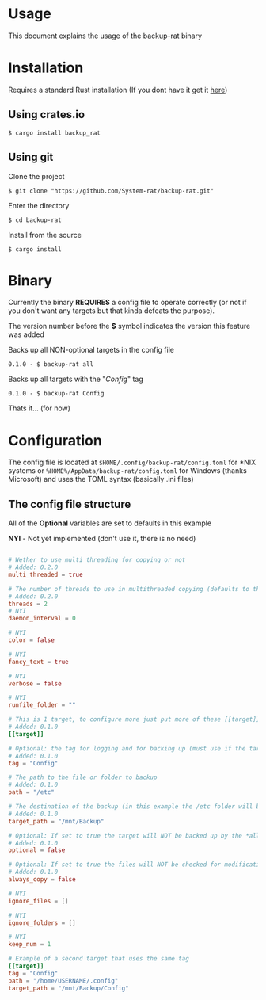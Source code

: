 # Usage
This document explains the usage of the backup-rat binary

# Installation
Requires a standard Rust installation (If you dont have it get it [here](https://rustup.rs/))
## Using crates.io
    $ cargo install backup_rat

## Using git
Clone the project 

    $ git clone "https://github.com/System-rat/backup-rat.git"
Enter the directory

    $ cd backup-rat
Install from the source

    $ cargo install


# Binary
Currently the binary **REQUIRES** a config file to operate correctly
(or not if you don't want any targets but that kinda defeats the purpose).

The version number before the **$** symbol indicates the version this feature was added

Backs up all NON-optional targets in the config file

    0.1.0 - $ backup-rat all 


Backs up all targets with the "*Config*" tag

    0.1.0 - $ backup-rat Config


Thats it... (for now)

# Configuration
The config file is located at `$HOME/.config/backup-rat/config.toml` for *NIX systems
or `%HOME%/AppData/backup-rat/config.toml` for Windows (thanks Microsoft) and uses the TOML
syntax (basically .ini files)

## The config file structure
All of the **Optional** variables are set to defaults in this example

**NYI** - Not yet implemented (don't use it, there is no need)

```toml

# Wether to use multi threading for copying or not
# Added: 0.2.0
multi_threaded = true 

# The number of threads to use in multithreaded copying (defaults to the number of cores)
# Added: 0.2.0
threads = 2
# NYI
daemon_interval = 0 

# NYI
color = false 

# NYI
fancy_text = true 

# NYI
verbose = false 

# NYI
runfile_folder = "" 

# This is 1 target, to configure more just put more of these [[target]] tags followed by the target declaration
# Added: 0.1.0
[[target]] 

# Optional: the tag for logging and for backing up (must use if the target is optional)
# Added: 0.1.0
tag = "Config"

# The path to the file or folder to backup
# Added: 0.1.0
path = "/etc" 

# The destination of the backup (in this example the /etc folder will be in /mnt/Backup/etc)
# Added: 0.1.0
target_path = "/mnt/Backup" 

# Optional: If set to true the target will NOT be backed up by the *all* target
# Added: 0.1.0
optional = false 

# Optional: If set to true the files will NOT be checked for modification
# Added: 0.1.0
always_copy = false 

# NYI
ignore_files = [] 

# NYI
ignore_folders = [] 

# NYI
keep_num = 1 

# Example of a second target that uses the same tag
[[target]] 
tag = "Config"
path = "/home/USERNAME/.config"
target_path = "/mnt/Backup/Config"

```
